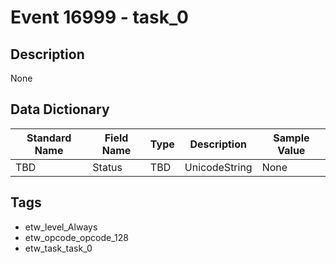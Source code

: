 # Event 16999 - task_0

## Description
None

## Data Dictionary
|Standard Name|Field Name|Type|Description|Sample Value|
|---|---|---|---|---|
|TBD|Status|TBD|UnicodeString|None|None|

## Tags
* etw_level_Always
* etw_opcode_opcode_128
* etw_task_task_0